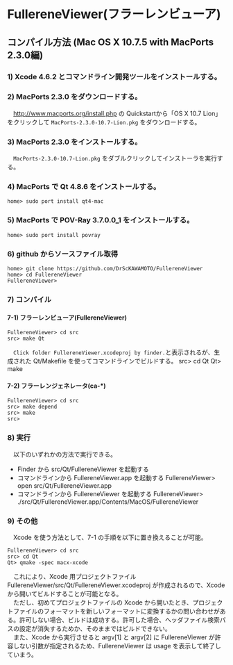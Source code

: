 # FullereneViewer(フラーレンビューア)
## コンパイル方法 (Mac OS X 10.7.5 with MacPorts 2.3.0編)
### 1) Xcode 4.6.2 とコマンドライン開発ツールをインストールする。
### 2) MacPorts 2.3.0 をダウンロードする。
　<http://www.macports.org/install.php> の Quickstartから「OS X 10.7 Lion」をクリックして `MacPorts-2.3.0-10.7-Lion.pkg` をダウンロードする。

### 3) MacPorts 2.3.0 をインストールする。
　`MacPorts-2.3.0-10.7-Lion.pkg` をダブルクリックしてインストーラを実行する。

### 4) MacPorts で Qt 4.8.6 をインストールする。
    home> sudo port install qt4-mac

### 5) MacPorts で POV-Ray 3.7.0.0_1 をインストールする。
    home> sudo port install povray

### 6) github からソースファイル取得
    home> git clone https://github.com/DrScKAWAMOTO/FullereneViewer
    home> cd FullereneViewer
    FullereneViewer> 

### 7) コンパイル
#### 7-1) フラーレンビューア(FullereneViewer)
    FullereneViewer> cd src
    src> make Qt

　`Click folder FullereneViewer.xcodeproj by finder.`と表示されるが、生成された Qt/Makefile を使ってコマンドラインでビルドする。
    src> cd Qt
    Qt> make

#### 7-2) フラーレンジェネレータ(ca-*)
    FullereneViewer> cd src
    src> make depend
    src> make
    src> 

### 8) 実行
　以下のいずれかの方法で実行できる。
* Finder から src/Qt/FullereneViewer を起動する
* コマンドラインから FullereneViewer.app を起動する
    FullereneViewer> open src/Qt/FullereneViewer.app
* コマンドラインから FullereneViewer を起動する
    FullereneViewer> ./src/Qt/FullereneViewer.app/Contents/MacOS/FullereneViewer

### 9) その他
　Xcode を使う方法として、7-1 の手順を以下に置き換えることが可能。

    FullereneViewer> cd src
    src> cd Qt
    Qt> qmake -spec macx-xcode

　これにより、Xcode 用プロジェクトファイル FullereneViewer/src/Qt/FullereneViewer.xcodeproj が作成されるので、Xcode から開いてビルドすることが可能となる。  
　ただし、初めてプロジェクトファイルの Xcode から開いたとき、プロジェクトファイルのフォーマットを新しいフォーマットに変換するかの問い合わせがある。許可しない場合、ビルドは成功する。許可した場合、ヘッダファイル検索パスの設定が消失するためか、そのままではビルドできない。  
　また、Xcode から実行させると argv[1] と argv[2] に FullereneViewer が許容しない引数が指定されるため、FullereneViewer は usage を表示して終了していまう。
